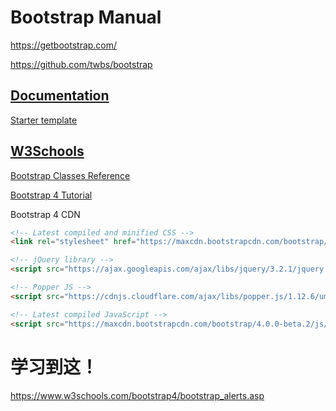 # Bootstrap Manual

<https://getbootstrap.com/>

<https://github.com/twbs/bootstrap>

## [Documentation](https://getbootstrap.com/docs)

[Starter template](https://getbootstrap.com/docs/4.0/getting-started/introduction/#starter-template)

## [W3Schools](https://www.w3schools.com/bootstrap/)

[Bootstrap Classes Reference](https://www.w3schools.com/bootstrap/bootstrap_ref_all_classes.asp)

[Bootstrap 4 Tutorial](https://www.w3schools.com/bootstrap4/default.asp)

Bootstrap 4 CDN
```html
<!-- Latest compiled and minified CSS -->
<link rel="stylesheet" href="https://maxcdn.bootstrapcdn.com/bootstrap/4.0.0-beta.2/css/bootstrap.min.css">

<!-- jQuery library -->
<script src="https://ajax.googleapis.com/ajax/libs/jquery/3.2.1/jquery.min.js"></script>

<!-- Popper JS -->
<script src="https://cdnjs.cloudflare.com/ajax/libs/popper.js/1.12.6/umd/popper.min.js"></script>

<!-- Latest compiled JavaScript -->
<script src="https://maxcdn.bootstrapcdn.com/bootstrap/4.0.0-beta.2/js/bootstrap.min.js"></script>
```

# 学习到这！

https://www.w3schools.com/bootstrap4/bootstrap_alerts.asp

